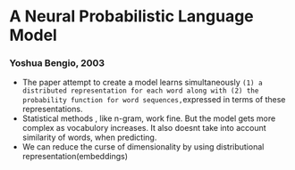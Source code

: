 # A Neural Probabilistic Language Model
### Yoshua Bengio, 2003

- The paper attempt to create a  model learns simultaneously `(1) a distributed representation for each word along with (2) the probability function for word sequences,`expressed in terms of these representations.
- Statistical methods , like n-gram, work fine. But the model gets more complex as vocabulory increases. It also doesnt take into account similarity of words, when predicting.
- We can reduce the curse of dimensionality by using distributional representation(embeddings)